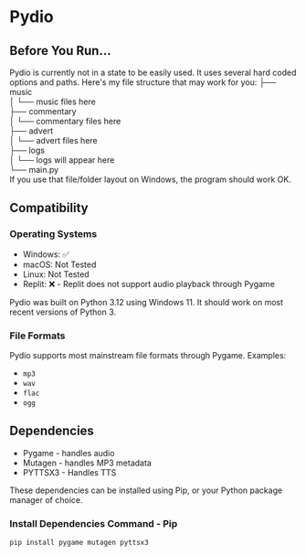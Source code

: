 # Pydio
## Before You Run...
Pydio is currently not in a state to be easily used. It uses several hard coded options and paths. Here's my file structure that may work for you:
├── music\
│   └── music files here\
├── commentary\
│   └── commentary files here\
├── advert\
│   └── advert files here\
├── logs\
│   └── logs will appear here\
└── main.py\
If you use that file/folder layout on Windows, the program should work OK.
## Compatibility
### Operating Systems
- Windows: ✅️
- macOS: Not Tested
- Linux: Not Tested
- Replit: ❌️ - Replit does not support audio playback through Pygame

Pydio was built on Python 3.12 using Windows 11. It should work on most recent versions of Python 3.

### File Formats
Pydio supports most mainstream file formats through Pygame.
Examples:
- `mp3`
- `wav`
- `flac`
- `ogg`

## Dependencies
- Pygame - handles audio
- Mutagen - handles MP3 metadata
- PYTTSX3 - Handles TTS

These dependencies can be installed using Pip, or your Python package manager of choice.
### Install Dependencies Command - Pip
`pip install pygame mutagen pyttsx3`
